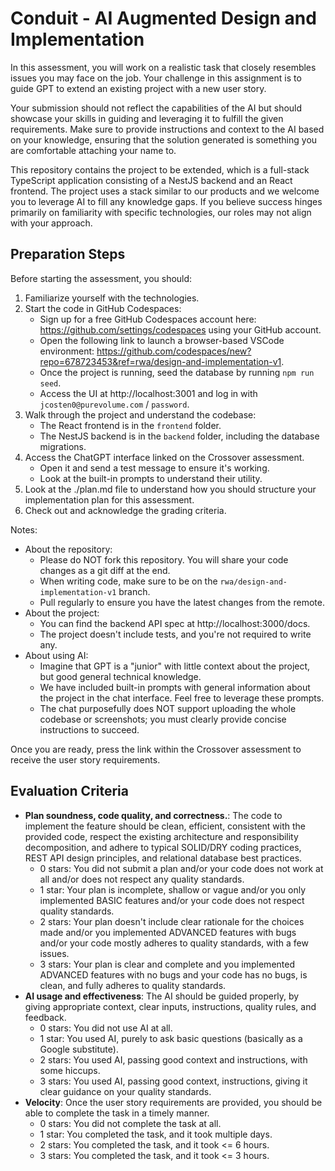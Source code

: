 # Conduit - AI Augmented Design and Implementation

In this assessment, you will work on a realistic task that closely resembles issues you may face on the job. Your challenge in this assignment is to guide GPT to extend an existing project with a new user story.

Your submission should not reflect the capabilities of the AI but should showcase your skills in guiding and leveraging it to fulfill the given requirements. Make sure to provide instructions and context to the AI based on your knowledge, ensuring that the solution generated is something you are comfortable attaching your name to.

This repository contains the project to be extended, which is a full-stack TypeScript application consisting of a NestJS backend and an React frontend. The project uses a stack similar to our products and we welcome you to leverage AI to fill any knowledge gaps. If you believe success hinges primarily on familiarity with specific technologies, our roles may not align with your approach.

## Preparation Steps

Before starting the assessment, you should:

1. Familiarize yourself with the technologies.
1. Start the code in GitHub Codespaces:
   - Sign up for a free GitHub Codespaces account here: https://github.com/settings/codespaces using your GitHub account.
   - Open the following link to launch a browser-based VSCode environment: https://github.com/codespaces/new?repo=678723453&ref=rwa/design-and-implementation-v1.
   - Once the project is running, seed the database by running `npm run seed`.
   - Access the UI at http://localhost:3001 and log in with `jcosten0@purevolume.com` / `password`.
1. Walk through the project and understand the codebase:
   - The React frontend is in the `frontend` folder.
   - The NestJS backend is in the `backend` folder, including the database migrations.
1. Access the ChatGPT interface linked on the Crossover assessment.
   - Open it and send a test message to ensure it's working.
   - Look at the built-in prompts to understand their utility.
1. Look at the ./plan.md file to understand how you should structure your implementation plan for this assessment.
1. Check out and acknowledge the grading criteria.

Notes:

- About the repository:
  - Please do NOT fork this repository. You will share your code changes as a git diff at the end.
  - When writing code, make sure to be on the `rwa/design-and-implementation-v1` branch.
  - Pull regularly to ensure you have the latest changes from the remote.
- About the project:
  - You can find the backend API spec at http://localhost:3000/docs.
  - The project doesn't include tests, and you're not required to write any.
- About using AI:
  - Imagine that GPT is a "junior" with little context about the project, but good general technical knowledge.
  - We have included built-in prompts with general information about the project in the chat interface. Feel free to leverage these prompts.
  - The chat purposefully does NOT support uploading the whole codebase or screenshots; you must clearly provide concise instructions to succeed.

Once you are ready, press the link within the Crossover assessment to receive the user story requirements.

## Evaluation Criteria

- **Plan soundness, code quality, and correctness.**: The code to implement the feature should be clean, efficient, consistent with the provided code, respect the existing architecture and responsibility decomposition, and adhere to typical SOLID/DRY coding practices, REST API design principles, and relational database best practices. 
   - 0 stars: You did not submit a plan and/or your code does not work at all and/or does not respect any quality standards.
   - 1 star: Your plan is incomplete, shallow or vague and/or you only implemented BASIC features and/or your code does not respect quality standards.
   - 2 stars: Your plan doesn't include clear rationale for the choices made and/or you implemented ADVANCED features with bugs and/or your code mostly adheres to quality standards, with a few issues.
   - 3 stars: Your plan is clear and complete and you implemented ADVANCED features with no bugs and your code has no bugs, is clean, and fully adheres to quality standards.
- **AI usage and effectiveness**: The AI should be guided properly, by giving appropriate context, clear inputs, instructions, quality rules, and feedback.
   - 0 stars: You did not use AI at all.
   - 1 star: You used AI, purely to ask basic questions (basically as a Google substitute).
   - 2 stars: You used AI, passing good context and instructions, with some hiccups.
   - 3 stars: You used AI, passing good context, instructions, giving it clear guidance on your quality standards.
- **Velocity**: Once the user story requirements are provided, you should be able to complete the task in a timely manner.
   - 0 stars: You did not complete the task at all.
   - 1 star: You completed the task, and it took multiple days.
   - 2 stars: You completed the task, and it took <= 6 hours.
   - 3 stars: You completed the task, and it took <= 3 hours.